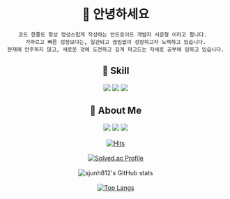 <div align=center>  
  
  # 👋 안녕하세요

  ```
  코드 한줄도 항상 정성스럽게 작성하는 안드로이드 개발자 서준형 이라고 합니다.  
  가파르고 빠른 성장보다는, 일관되고 끊임없이 성장하고자 노력하고 있습니다.
  현재에 안주하지 않고, 새로운 것에 도전하고 깊게 파고드는 자세로 공부에 임하고 있습니다.
  ```

  ## 🌻 Skill
  <img src="https://img.shields.io/badge/Android-3DDC84?style=flat&logo=Android&logoColor=white"/> <img src="https://img.shields.io/badge/JAVA-007396?style=flat&logo=Java&logoColor=white"> <img src="https://img.shields.io/badge/Kotlin-7F52FF?style=flat&logo=Kotlin&logoColor=white">  

  <!-- #### Tools

  <img src="https://img.shields.io/badge/Android Studio-3DDC84?style=for-the-badge&logo=AndroidStudio&logoColor=white"/> <img src="https://img.shields.io/badge/Git-F05032?style=for-the-badge&logo=Git&logoColor=white"/> <img src="https://img.shields.io/badge/Postman-FF6C37?style=for-the-badge&logo=Postman&logoColor=white"/>     -->

  ## 🐧 About Me
  <a href="https://sjunh812.notion.site/Seo-Jun-Hyung-29e84e288bed48928e8bb0e877dfe867?pvs=4" target="_blank"><img src="https://img.shields.io/badge/Notion-000000?style=flat&logo=Notion&logoColor=white"/></a>
  <a href="https://sjunh812.tistory.com/" target="_blank"><img src="https://img.shields.io/badge/Tistory-FF5A4A?style=flat&logo=Tistory&logoColor=white"/></a> <a href="mailto:sjunh812@gmail.com" target="_blank"><img src="https://img.shields.io/badge/Gmail-EA4335?style=flat&logo=Gmail&logoColor=white"/></a>
  <br>  
  [![Hits](https://hits.seeyoufarm.com/api/count/incr/badge.svg?url=https%3A%2F%2Fgithub.com%2Fsjunh812&count_bg=%2379C83D&title_bg=%23555555&icon=&icon_color=%23E7E7E7&title=hits&edge_flat=false)](https://hits.seeyoufarm.com)  
  <br>
  [![Solved.ac Profile](http://mazassumnida.wtf/api/v2/generate_badge?boj=sjunh8123)](https://solved.ac/sjunh8123/)  
  <br>
  ![sjunh812's GitHub stats](https://github-readme-stats-ten-gilt.vercel.app/api?username=sjunh812&show_icons=true&theme=tokyonight)     
  <br>
  [![Top Langs](https://github-readme-stats-ten-gilt.vercel.app/api/top-langs/?username=sjunh812&layout=compact&theme=tokyonight)](https://github.com/anuraghazra/github-readme-stats)              
</div>
